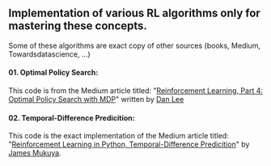 ## Implementation of various RL algorithms only for mastering these concepts.

Some of these algorithms are exact copy of other sources (books, Medium, Towardsdatascience, ...)

#### 01. Optimal Policy Search: 
This code is from the Medium article titled: "[Reinforcement Learning, Part 4: Optimal Policy Search with MDP](https://medium.com/ai%C2%B3-theory-practice-business/reinforcement-learning-part-4-optimal-policy-search-with-mdp-7fc96158ea8a)" written by [Dan Lee](https://medium.com/@Adline125)

#### 02. Temporal-Difference Predicition:
This code is the exact implementation of the Medium article titled: "[Reinforcement Learning in Python, Temporal-Difference Predicition](https://medium.com/reinforcement-learning-in-python-temporal/reinforcement-learning-in-python-temporal-difference-prediction-5b3b4e46f22f)" by [James Mukuya](https://medium.com/@james.mukuya).
